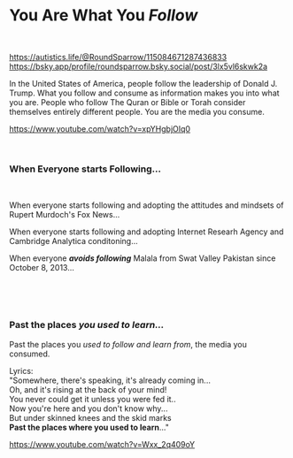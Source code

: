 # You Are What You *Follow*

&nbsp;

https://autistics.life/@RoundSparrow/115084671287436833    
https://bsky.app/profile/roundsparrow.bsky.social/post/3lx5vl6skwk2a    


In the United States of America, people follow the leadership of Donald J. Trump. What you follow and consume as information makes you into what you are. People who follow The Quran or Bible or Torah consider themselves entirely different people. You are the media you consume.

https://www.youtube.com/watch?v=xpYHgbjOIq0

&nbsp;

### When Everyone starts Following...

&nbsp;

When everyone starts following and adopting the attitudes and mindsets of Rupert Murdoch's Fox News...

When everyone starts following and adopting Internet Researh Agency and Cambridge Analytica conditoning...

When everyone ***avoids following*** Malala from Swat Valley Pakistan since October 8, 2013...

&nbsp;

&nbsp;

### Past the places *you used to learn...*

Past the places you *used to follow and learn from*, the media you consumed.

Lyrics:    
"Somewhere, there's speaking, it's already coming in...   
Oh, and it's rising at the back of your mind!    
You never could get it unless you were fed it..   
Now you're here and you don't know why...   
But under skinned knees and the skid marks   
**Past the places where you used to learn**..."   

https://www.youtube.com/watch?v=Wxx_2q409oY
